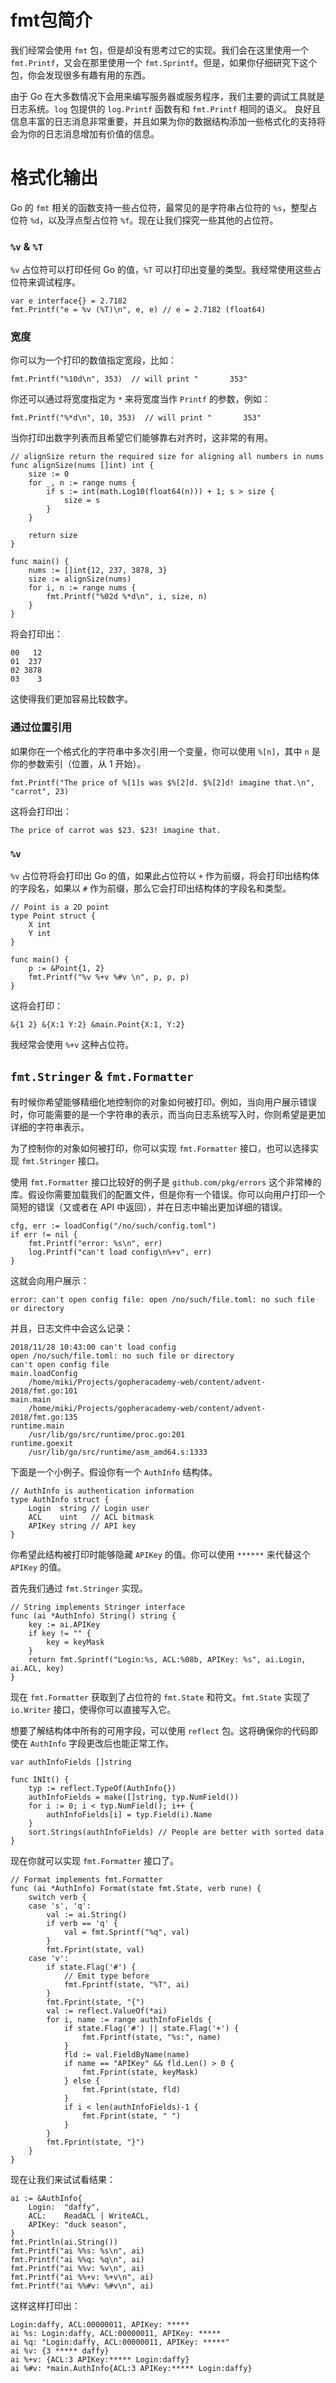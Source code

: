 # fmt包简介

我们经常会使用 `fmt` 包，但是却没有思考过它的实现。我们会在这里使用一个 `fmt.Printf`，又会在那里使用一个
`fmt.Sprintf`。但是，如果你仔细研究下这个包，你会发现很多有趣有用的东西。

由于 Go 在大多数情况下会用来编写服务器或服务程序，我们主要的调试工具就是日志系统。`log` 包提供的 `log.Printf` 函数有和
`fmt.Printf` 相同的语义。 良好且信息丰富的日志消息非常重要，并且如果为你的数据结构添加一些格式化的支持将会为你的日志消息增加有价值的信息。

# 格式化输出

Go 的 `fmt` 相关的函数支持一些占位符，最常见的是字符串占位符的 `%s`，整型占位符 `%d`，以及浮点型占位符
`%f`。现在让我们探究一些其他的占位符。

### `%v` & `%T`

`%v` 占位符可以打印任何 Go 的值，`%T` 可以打印出变量的类型。我经常使用这些占位符来调试程序。

    
    
    var e interface{} = 2.7182
    fmt.Printf("e = %v (%T)\n", e, e) // e = 2.7182 (float64)

### 宽度

你可以为一个打印的数值指定宽段，比如：

    
    
    fmt.Printf("%10d\n", 353)  // will print "       353"

你还可以通过将宽度指定为 `*` 来将宽度当作 `Printf` 的参数，例如：

    
    
    fmt.Printf("%*d\n", 10, 353)  // will print "       353"

当你打印出数字列表而且希望它们能够靠右对齐时，这非常的有用。

    
    
    // alignSize return the required size for aligning all numbers in nums
    func alignSize(nums []int) int {
        size := 0
        for _, n := range nums {
            if s := int(math.Log10(float64(n))) + 1; s > size {
                size = s
            }
        }
    
        return size
    }
    
    func main() {
        nums := []int{12, 237, 3878, 3}
        size := alignSize(nums)
        for i, n := range nums {
            fmt.Printf("%02d %*d\n", i, size, n)
        }
    }

将会打印出：

    
    
    00   12
    01  237
    02 3878
    03    3

这使得我们更加容易比较数字。

### 通过位置引用

如果你在一个格式化的字符串中多次引用一个变量，你可以使用 `%[n]`，其中 `n` 是你的参数索引（位置，从 1 开始）。

    
    
    fmt.Printf("The price of %[1]s was $%[2]d. $%[2]d! imagine that.\n", "carrot", 23)

这将会打印出：

    
    
    The price of carrot was $23. $23! imagine that.

### `%v`

`%v` 占位符将会打印出 Go 的值，如果此占位符以 `+` 作为前缀，将会打印出结构体的字段名，如果以 `#`
作为前缀，那么它会打印出结构体的字段名和类型。

    
    
    // Point is a 2D point
    type Point struct {
        X int
        Y int
    }
    
    func main() {
        p := &Point{1, 2}
        fmt.Printf("%v %+v %#v \n", p, p, p)
    }

这将会打印：

    
    
    &{1 2} &{X:1 Y:2} &main.Point{X:1, Y:2}

我经常会使用 `%+v` 这种占位符。

## `fmt.Stringer` & `fmt.Formatter`

有时候你希望能够精细化地控制你的对象如何被打印。例如，当向用户展示错误时，你可能需要的是一个字符串的表示，而当向日志系统写入时，你则希望是更加详细的字符串表示。

为了控制你的对象如何被打印，你可以实现 `fmt.Formatter` 接口，也可以选择实现 `fmt.Stringer` 接口。

使用 `fmt.Formatter` 接口比较好的例子是 `github.com/pkg/errors`
这个非常棒的库。假设你需要加载我们的配置文件，但是你有一个错误。你可以向用户打印一个简短的错误（又或者在 API 中返回），并在日志中输出更加详细的错误。

    
    
    cfg, err := loadConfig("/no/such/config.toml")
    if err != nil {
        fmt.Printf("error: %s\n", err)
        log.Printf("can't load config\n%+v", err)
    }

这就会向用户展示：

    
    
    error: can't open config file: open /no/such/file.toml: no such file or directory

并且，日志文件中会这么记录：

    
    
    2018/11/28 10:43:00 can't load config
    open /no/such/file.toml: no such file or directory
    can't open config file
    main.loadConfig
        /home/miki/Projects/gopheracademy-web/content/advent-2018/fmt.go:101
    main.main
        /home/miki/Projects/gopheracademy-web/content/advent-2018/fmt.go:135
    runtime.main
        /usr/lib/go/src/runtime/proc.go:201
    runtime.goexit
        /usr/lib/go/src/runtime/asm_amd64.s:1333

下面是一个小例子。假设你有一个 `AuthInfo` 结构体。

    
    
    // AuthInfo is authentication information
    type AuthInfo struct {
        Login  string // Login user
        ACL    uint   // ACL bitmask
        APIKey string // API key
    }

你希望此结构被打印时能够隐藏 `APIKey` 的值。你可以使用 `******` 来代替这个 `APIKey` 的值。

首先我们通过 `fmt.Stringer` 实现。

    
    
    // String implements Stringer interface
    func (ai *AuthInfo) String() string {
        key := ai.APIKey
        if key != "" {
            key = keyMask
        }
        return fmt.Sprintf("Login:%s, ACL:%08b, APIKey: %s", ai.Login, ai.ACL, key)
    }

现在 `fmt.Formatter` 获取到了占位符的 `fmt.State` 和符文。`fmt.State` 实现了 `io.Writer`
接口，使得你可以直接写入它。

想要了解结构体中所有的可用字段，可以使用 `reflect` 包。这将确保你的代码即使在 `AuthInfo` 字段更改后也能正常工作。

    
    
    var authInfoFields []string
    
    func INIt() {
        typ := reflect.TypeOf(AuthInfo{})
        authInfoFields = make([]string, typ.NumField())
        for i := 0; i < typ.NumField(); i++ {
            authInfoFields[i] = typ.Field(i).Name
        }
        sort.Strings(authInfoFields) // People are better with sorted data
    }

现在你就可以实现 `fmt.Formatter` 接口了。

    
    
    // Format implements fmt.Formatter
    func (ai *AuthInfo) Format(state fmt.State, verb rune) {
        switch verb {
        case 's', 'q':
            val := ai.String()
            if verb == 'q' {
                val = fmt.Sprintf("%q", val)
            }
            fmt.Fprint(state, val)
        case 'v':
            if state.Flag('#') {
                // Emit type before
                fmt.Fprintf(state, "%T", ai)
            }
            fmt.Fprint(state, "{")
            val := reflect.ValueOf(*ai)
            for i, name := range authInfoFields {
                if state.Flag('#') || state.Flag('+') {
                    fmt.Fprintf(state, "%s:", name)
                }
                fld := val.FieldByName(name)
                if name == "APIKey" && fld.Len() > 0 {
                    fmt.Fprint(state, keyMask)
                } else {
                    fmt.Fprint(state, fld)
                }
                if i < len(authInfoFields)-1 {
                    fmt.Fprint(state, " ")
                }
            }
            fmt.Fprint(state, "}")
        }
    }

现在让我们来试试看结果：

    
    
    ai := &AuthInfo{
        Login:  "daffy",
        ACL:    ReadACL | WriteACL,
        APIKey: "duck season",
    }
    fmt.Println(ai.String())
    fmt.Printf("ai %%s: %s\n", ai)
    fmt.Printf("ai %%q: %q\n", ai)
    fmt.Printf("ai %%v: %v\n", ai)
    fmt.Printf("ai %%+v: %+v\n", ai)
    fmt.Printf("ai %%#v: %#v\n", ai)

这样这样打印出：

    
    
    Login:daffy, ACL:00000011, APIKey: *****
    ai %s: Login:daffy, ACL:00000011, APIKey: *****
    ai %q: "Login:daffy, ACL:00000011, APIKey: *****"
    ai %v: {3 ***** daffy}
    ai %+v: {ACL:3 APIKey:***** Login:daffy}
    ai %#v: *main.AuthInfo{ACL:3 APIKey:***** Login:daffy}

